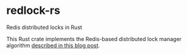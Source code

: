 # redlock-rs
Redis distributed locks in Rust

This Rust crate implements the Redis-based distributed lock manager algorithm [described in this blog post](http://redis.io/topics/distlock).


